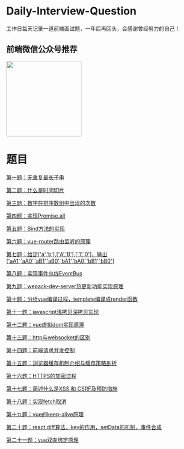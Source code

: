 # Daily-Interview-Question

工作日每天记录一道前端面试题，一年后再回头，会感谢曾经努力的自己！

## 前端微信公众号推荐
<img src="https://00feng00.github.io/img/zefeng.jpg" width="200px" height="200px">

# 题目
[第一题：无重复最长子串](https://github.com/00feng00/diaryBrush/issues/1)

[第二题：什么是时间切片](https://github.com/00feng00/diaryBrush/issues/2)

[第三题：数字在排序数组中出现的次数](https://github.com/00feng00/diaryBrush/issues/3)

[第四题：实现Promise.all](https://github.com/00feng00/diaryBrush/issues/4)

[第五题：Bind方法的实现](https://github.com/00feng00/diaryBrush/issues/5)

[第六题：vue-router路由监听的原理](https://github.com/00feng00/diaryBrush/issues/6)

[第七题：给定['a','b'],['A','B'],['1','0']，输出['aA1','aA0','aB1','aB0','bA1','bA0','bB1','bB0']](https://github.com/00feng00/diaryBrush/issues/7)

[第八题：实现事件总线EventBus](https://github.com/00feng00/diaryBrush/issues/8)

[第九题：wepack-dev-server热更新功能实现原理](https://github.com/00feng00/diaryBrush/issues/9)

[第十题：分析vue编译过程，templete编译成render函数](https://github.com/00feng00/diaryBrush/issues/10)

[第十一题：javascript浅拷贝深拷贝实现](https://github.com/00feng00/diaryBrush/issues/11)

[第十二题：vue虚拟dom实现原理](https://github.com/00feng00/diaryBrush/issues/12)

[第十三题：http与websocket的区别](https://github.com/00feng00/diaryBrush/issues/13)

[第十四题：前端请求并发控制](https://github.com/00feng00/diaryBrush/issues/14)

[第十五题：浏览器缓存机制介绍与缓存策略剖析](https://github.com/00feng00/diaryBrush/issues/15)

[第十六题：HTTPS的加密过程](https://github.com/00feng00/diaryBrush/issues/16)

[第十七题：简述什么是XSS 和 CSRF及预防措施](https://github.com/00feng00/diaryBrush/issues/17)

[第十八题：实现fetch取消](https://github.com/00feng00/diaryBrush/issues/18)

[第十九题：vue的keep-alive原理](https://github.com/00feng00/diaryBrush/issues/19)

[第二十题：react diff算法，key的作用，setData的机制，事件合成](https://github.com/00feng00/diaryBrush/issues/20)

[第二十一题：vue双向绑定原理](https://github.com/00feng00/diaryBrush/issues/21)
